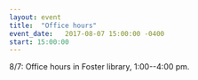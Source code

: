 ```yaml
---
layout: event
title:  "Office hours"
event_date:   2017-08-07 15:00:00 -0400
start: 15:00:00
---
```


8/7: Office hours in Foster library, 1:00--4:00 pm.
